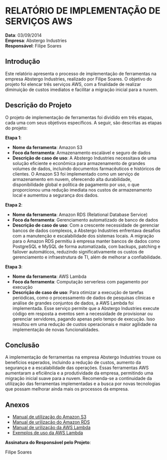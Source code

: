 # RELATÓRIO DE IMPLEMENTAÇÃO DE SERVIÇOS AWS

**Data**: 03/09/2014  
**Empresa**: Abstergo Industries  
**Responsável**: Filipe Soares

## Introdução

Este relatório apresenta o processo de implementação de ferramentas na empresa Abstergo Industries, realizado por Filipe Soares. O objetivo do projeto foi elencar três serviços AWS, com a finalidade de realizar diminuição de custos imediatos e facilitar a migração inicial para a nuvem.

## Descrição do Projeto

O projeto de implementação de ferramentas foi dividido em três etapas, cada uma com seus objetivos específicos. A seguir, são descritas as etapas do projeto:

**Etapa 1**:

- **Nome da ferramenta**: Amazon S3
- **Foco da ferramenta**: Armazenamento escalável e seguro de dados
- **Descrição de caso de uso**: A Abstergo Industries necessitava de uma solução eficiente e econômica para armazenamento de grandes volumes de dados, incluindo documentos farmacêuticos e históricos de clientes. O Amazon S3 foi implementado como um serviço de armazenamento em nuvem, oferecendo alta durabilidade, disponibilidade global e política de pagamento por uso, o que proporcionou uma redução imediata nos custos de armazenamento local e aumentou a segurança dos dados.

**Etapa 2**:

- **Nome da ferramenta**: Amazon RDS (Relational Database Service)
- **Foco da ferramenta**: Gerenciamento automatizado de banco de dados
- **Descrição de caso de uso**: Com a crescente necessidade de gerenciar bancos de dados complexos, a Abstergo Industries enfrentava desafios com a manutenção e escalabilidade dos sistemas locais. A migração para o Amazon RDS permitiu à empresa manter bancos de dados como PostgreSQL e MySQL de forma automatizada, com backups, patching e failover automáticos, reduzindo significativamente os custos de gerenciamento e infraestrutura de TI, além de melhorar a confiabilidade.

**Etapa 3**:

- **Nome da ferramenta**: AWS Lambda
- **Foco da ferramenta**: Computação serverless com pagamento por execução
- **Descrição de caso de uso**: Para otimizar a execução de tarefas periódicas, como o processamento de dados de pesquisas clínicas e análise de grandes conjuntos de dados, a AWS Lambda foi implementada. Esse serviço permite que a Abstergo Industries execute código em resposta a eventos sem a necessidade de provisionar ou gerenciar servidores, pagando apenas pelo tempo de execução. Isso resultou em uma redução de custos operacionais e maior agilidade na implementação de novas funcionalidades.

## Conclusão

A implementação de ferramentas na empresa Abstergo Industries trouxe os benefícios esperados, incluindo a redução de custos, aumento da segurança e a escalabilidade das operações. Essas ferramentas AWS aumentaram a eficiência e a produtividade da empresa, permitindo uma migração inicial suave para a nuvem. Recomenda-se a continuidade da utilização das ferramentas implementadas e a busca por novas tecnologias que possam melhorar ainda mais os processos da empresa.

## Anexos

- [Manual de utilização do Amazon S3](https://docs.aws.amazon.com/pt_br/AmazonS3/latest/userguide/Welcome.html)
- [Manual de urilização do Amazon RDS](https://docs.aws.amazon.com/pt_br/AmazonRDS/latest/UserGuide/Welcome.html)
- [Manual de urilização da AWS Lambda](https://aws.amazon.com/pt/lambda/getting-started/)
- [Exemplos de uso da AWS Lambda](https://docs.aws.amazon.com/pt_br/lambda/latest/dg/lambda-samples.html)

**Assinatura do Responsável pelo Projeto**:

Filipe Soares
